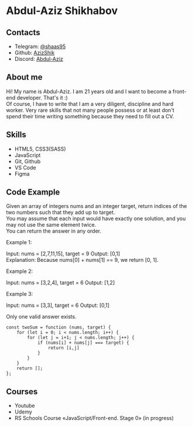 # Abdul-Aziz Shikhabov

## Contacts

- Telegram: [@shaas95](https://t.me/shaas95)
- Github: [AzizShik](https://github.com/AzizShik)
- Discord: [Abdul-Aziz](https://discordapp.com/users/831809123582345256)

## About me

Hi! My name is Abdul-Aziz. I am 21 years old and I want to become a front-end developer. That's it :) <br>
Of course, I have to write that I am a very diligent, discipline and hard worker. Very rare skills that not many people possess or at least don't spend their time writing something because they need to fill out a CV.

## Skills

- HTML5, CSS3(SASS)
- JavaScript
- Git, Github
- VS Code
- Figma

## Code Example

Given an array of integers nums and an integer target, return indices of the two numbers such that they add up to target. <br>
You may assume that each input would have exactly one solution, and you may not use the same element twice. <br>
You can return the answer in any order. <br>

Example 1: <br>

Input: nums = [2,7,11,15], target = 9
Output: [0,1] <br>
Explanation: Because nums[0] + nums[1] == 9, we return [0, 1].

Example 2: <br>

Input: nums = [3,2,4], target = 6
Output: [1,2] <br>

Example 3: <br>

Input: nums = [3,3], target = 6
Output: [0,1] <br>

Only one valid answer exists.

```
const twoSum = function (nums, target) {
    for (let i = 0; i < nums.length; i++) {
        for (let j = i+1; j < nums.length; j++) {
            if (nums[i] + nums[j] === target) {
                return [i,j]
            }
        }
    }
    return [];
};
```

## Courses

- Youtube
- Udemy 
- RS Schools Course «JavaScript/Front-end. Stage 0» (in progress)
